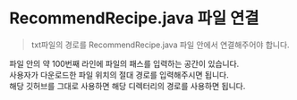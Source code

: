 # RecommendRecipe.java 파일 연결

> txt파일의 경로를 RecommendRecipe.java 파일 안에서 연결해주어야 합니다.

파일 안의 약 100번째 라인에 파일의 패스를 입력하는 공간이 있습니다. \
사용자가 다운로드한 파일 위치의 절대 경로를 입력해주시면 됩니다. \
해당 깃허브를 그대로 사용하면 해당 디렉터리의 경로를 사용하면 됩니다.
